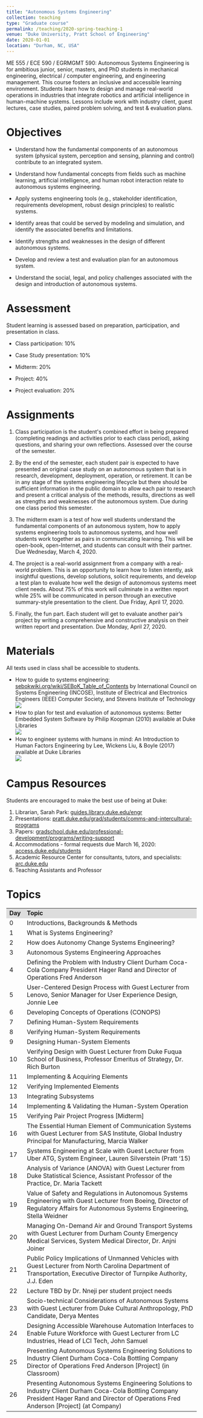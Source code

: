 ```yaml
---
title: "Autonomous Systems Engineering"
collection: teaching
type: "Graduate course"
permalink: /teaching/2020-spring-teaching-1
venue: "Duke University, Pratt School of Engineering"
date: 2020-01-01
location: "Durham, NC, USA"
--- 
```

ME 555 / ECE 590 / EGRMGMT 590: Autonomous Systems Engineering is for ambitious junior, senior, masters, and PhD students in mechanical engineering, electrical / computer engineering, and engineering management. This course fosters an inclusive and accessible learning environment. Students learn how to design and manage real-world operations in industries that integrate robotics and artificial intelligence in human-machine systems. Lessons include work with industry client, guest lectures, case studies, paired problem solving, and test & evaluation plans.

Objectives
======
* Understand how the fundamental components of an autonomous system (physical system, perception and sensing, planning and control) contribute to an integrated system.

* Understand how fundamental concepts from fields such as machine learning, artificial intelligence, and human robot interaction relate to autonomous systems engineering.

* Apply systems engineering tools (e.g., stakeholder identification, requirements development, robust design principles) to realistic systems.

* Identify areas that could be served by modeling and simulation, and identify the associated benefits and limitations.

* Identify strengths and weaknesses in the design of different autonomous systems.

* Develop and review a test and evaluation plan for an autonomous system.

* Understand the social, legal, and policy challenges associated with the design and introduction of autonomous systems.

Assessment
======
Student learning is assessed based on preparation, participation, and presentation in class.

* Class participation: 10%

* Case Study presentation: 10%

* Midterm: 20%

* Project: 40%

* Project evaluation: 20%

Assignments
======
1. Class participation is the student's combined effort in being prepared (completing readings and activities prior to each class period), asking questions, and sharing your own reflections. Assessed over the course of the semester.

2. By the end of the semester, each student pair is expected to have presented an original case study on an autonomous system that is in research, development, deployment, operation, or retirement.  It can be in any stage of the systems engineering lifecycle but there should be sufficient information in the public domain to allow each pair to research and present a critical analysis of the methods, results, directions as well as strengths and weaknesses of the autonomous system. Due during one class period this semester.

3. The midterm exam is a test of how well students understand the fundamental components of an autonomous system, how to apply systems engineering tools to autonomous systems, and how well students work together as pairs in communicating learning.  This will be open-book, open-Internet, and students can consult with their partner. Due Wednesday, March 4, 2020.

4. The project is a real-world assignment from a company with a real-world problem.  This is an opportunity to learn how to listen intently, ask insightful questions, develop solutions, solicit requirements, and develop a test plan to evaluate how well the design of autonomous systems meet client needs. About 75% of this work will culminate in a written report while 25% will be communicated in person through an executive summary-style presentation to the client. Due Friday, April 17, 2020.

5. Finally, the fun part.  Each student will get to evaluate another pair’s project by writing a comprehensive and constructive analysis on their written report and presentation. Due Monday, April 27, 2020.

Materials
======
All texts used in class shall be accessible to students.
* How to guide to systems engineering: <a href="https://sebokwiki.org/wiki/SEBoK_Table_of_Contents">sebokwiki.org/wiki/SEBoK_Table_of_Contents</a> by International Council on Systems Engineering (INCOSE), Institute of Electrical and Electronics Engineers (IEEE) Computer Society, and Stevens Institute of Technology
<br/><img src='/images/sebokwiki.org.png'>
* How to plan for test and evaluation of autonomous systems: Better Embedded System Software by Philip Koopman (2010) available at Duke Libraries
<br/><img src='/images/bess_back.gif'>
* How to engineer systems with humans in mind: An Introduction to Human Factors Engineering by Lee, Wickens Liu, & Boyle (2017) available at Duke Libraries
<br/><img src='/images/dfp_lee_cover.png'>

Campus Resources
======
Students are encouraged to make the best use of being at Duke:
1. Librarian, Sarah Park: <a href="https://guides.library.duke.edu/engr">guides.library.duke.edu/engr</a>
2. Presentations: <a href="https://pratt.duke.edu/grad/students/comms-and-intercultural-programs">pratt.duke.edu/grad/students/comms-and-intercultural-programs</a>
3. Papers: <a href="https://gradschool.duke.edu/professional-development/programs/writing-support">gradschool.duke.edu/professional-development/programs/writing-support</a>
4. Accommodations - formal requests due March 16, 2020: <a href="https://access.duke.edu/students">access.duke.edu/students</a>
5. Academic Resource Center for consultants, tutors, and specialists: <a href="https://arc.duke.edu/">arc.duke.edu</a>
6. Teaching Assistants and Professor

Topics
======
<table>
  <tr bgcolor="#ddd"><td><b>Day</b></td><td><b>Topic</b></td></tr>
  <tr><td>0</td><td>Introductions, Backgrounds & Methods</td></tr>
  <tr><td>1</td><td>What is Systems Engineering?</td></tr>
  <tr><td>2</td><td>How does Autonomy Change Systems Engineering?</td></tr>
  <tr><td>3</td><td>Autonomous Systems Engineering Approaches</td></tr>
  <tr><td>4</td><td>Defining the Problem with Industry Client Durham Coca-Cola Company President Hager Rand and Director of Operations Fred Anderson</td></tr>
  <tr><td>5</td><td>User-Centered Design Process with Guest Lecturer from Lenovo, Senior Manager for User Experience Design, Jonnie Lee</td></tr>
  <tr><td>6</td><td>Developing Concepts of Operations (CONOPS)</td></tr>
  <tr><td>7</td><td>Defining Human-System Requirements</td></tr>
  <tr><td>8</td><td>Verifying Human-System Requirements</td></tr>
  <tr><td>9</td><td>Designing Human-System Elements</td></tr>
  <tr><td>10</td><td>Verifying Design with Guest Lecturer from Duke Fuqua School of Business, Professor Emeritus of Strategy, Dr. Rich Burton</td></tr>
  <tr><td>11</td><td>Implementing & Acquiring Elements</td></tr>
  <tr><td>12</td><td>Verifying Implemented Elements</td></tr>
  <tr><td>13</td><td>Integrating Subsystems</td></tr>
  <tr><td>14</td><td>Implementing & Validating the Human-System Operation</td></tr>
  <tr><td>15</td><td>Verifying Pair Project Progress [Midterm]</td></tr>
  <tr><td>16</td><td>The Essential Human Element of Communication Systems with Guest Lecturer from SAS Institute, Global Industry Principal for Manufacturing, Marcia Walker</td></tr>
  <tr><td>17</td><td>Systems Engineering at Scale with Guest Lecturer from Uber ATG, System Engineer, Lauren Silverstein (Pratt ‘15)</td></tr>
  <tr><td>18</td><td>Analysis of Variance (ANOVA) with Guest Lecturer from Duke Statistical Science, Assistant Professor of the Practice, Dr. Maria Tackett</td></tr>
  <tr><td>19</td><td>Value of Safety and Regulations in Autonomous Systems Engineering with Guest Lecturer from Boeing, Director of Regulatory Affairs for Autonomous Systems Engineering, Stella Weidner</td></tr>
  <tr><td>20</td><td>Managing On-Demand Air and Ground Transport Systems with Guest Lecturer from Durham County Emergency Medical Services, System Medical Director, Dr. Anjni Joiner</td></tr>
  <tr><td>21</td><td>Public Policy Implications of Unmanned Vehicles with Guest Lecturer from North Carolina Department of Transportation, Executive Director of Turnpike Authority, J.J. Eden</td></tr>
  <tr><td>22</td><td>Lecture TBD by Dr. Nneji per student project needs</td></tr>
  <tr><td>23</td><td>Socio-technical Considerations of Autonomous Systems with Guest Lecturer from Duke Cultural Anthropology, PhD Candidate, Derya Mentes</td></tr>
  <tr><td>24</td><td>Designing Accessible Warehouse Automation Interfaces to Enable Future Workforce with Guest Lecturer from LC Industries, Head of LCI Tech, John Samuel</td></tr>
  <tr><td>25</td><td>Presenting Autonomous Systems Engineering Solutions to Industry Client Durham Coca-Cola Bottling Company Director of Operations Fred Anderson [Project] (in Classroom)</td></tr>
  <tr><td>26</td><td>Presenting Autonomous Systems Engineering Solutions to Industry Client Durham Coca-Cola Bottling Company President Hager Rand and Director of Operations Fred Anderson [Project] (at Company)</td></tr>
</table>
